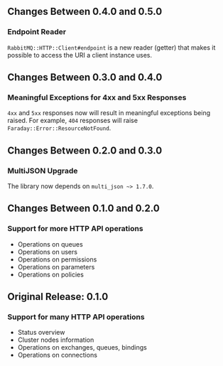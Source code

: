 ## Changes Between 0.4.0 and 0.5.0

### Endpoint Reader

`RabbitMQ::HTTP::Client#endpoint` is a new reader (getter) that makes
it possible to access the URI a client instance uses.


## Changes Between 0.3.0 and 0.4.0

### Meaningful Exceptions for 4xx and 5xx Responses

`4xx` and `5xx` responses now will result in meaningful exceptions
being raised. For example, `404` responses will raise `Faraday::Error::ResourceNotFound`.


## Changes Between 0.2.0 and 0.3.0

### MultiJSON Upgrade

The library now depends on `multi_json ~> 1.7.0`.


## Changes Between 0.1.0 and 0.2.0

### Support for more HTTP API operations

 * Operations on queues
 * Operations on users
 * Operations on permissions
 * Operations on parameters
 * Operations on policies


## Original Release: 0.1.0

### Support for many HTTP API operations

 * Status overview
 * Cluster nodes information
 * Operations on exchanges, queues, bindings
 * Operations on connections
